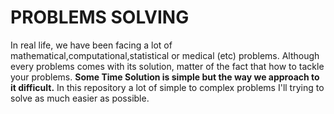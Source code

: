 # PROBLEMS SOLVING
In real life, we have been facing a lot of mathematical,computational,statistical or medical (etc) problems. Although every problems comes with its solution, matter of the fact that how to tackle your problems. **Some Time Solution is simple but the way we approach to it difficult.** In this repository a lot of simple to complex problems I'll trying to solve as much easier as possible.  
